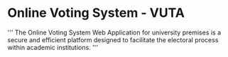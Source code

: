 # Online Voting System - VUTA
''' The Online Voting System Web Application for university premises is a secure and efficient platform designed to facilitate the electoral process within academic institutions.
'''
